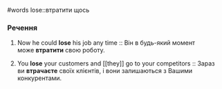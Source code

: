 #words 
lose::втратити щось
<!--SR:!2023-02-21,80,270-->
### Речення
1. Now he could **lose** his job any time :: Він в будь-який момент може **втратити** свою роботу.
<!--SR:!2023-01-05,31,250-->
2. You **lose** your customers and [[they]] go to your competitors :: Зараз ви **втрачаєте** своїх клієнтів, і вони залишаються з Вашими конкурентами.
<!--SR:!2022-12-08,4,230-->

